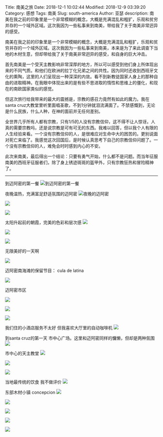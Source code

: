 Title: 南美之旅
Date: 2018-12-1 10:02:44
Modified: 2018-12-9 03:39:20
Category: 感想
Tags: 南美
Slug: south-america
Author: 亚瑟
description: 南美在我之前的印象里是一个非常模糊的概念，大概是充满混乱和粗犷，乐观和贫穷并存的一个域外区域。这次我因为一些私事来到南美，带给我了关于南美非常迥异的感受。

南美在我之前的印象里是一个非常模糊的概念，大概是充满混乱和粗犷，乐观和贫穷并存的一个域外区域。这次我因为一些私事来到南美，本来是为了来此调查下当地的木材生意，但却带给我了关于南美非常迥异的感受，和自身的巨大冲击。

首先南美是一个受天主教影响非常深厚的地方，所以可以感受到他们身上所体现出来的不同气质。和他们在欧洲的拉丁化兄弟之间的共性。因为同时还收到西班牙文化的熏陶，这里的人们呈现出一种深深的内敛。看不到新教徒国家人身上的那种自由的进取精神。在我眼中体现出来的是有些不思进取的惰性和思维上的僵化，和现在的南欧国家类似的感觉。

但这次旅行给我带来的最大的震撼是，宗教的感召力竟然有如此的魔力。我在santa cruz大教堂里听里面唱圣歌，不到1分钟就泪流满面了。不禁感慨到，无论是什么民族，什么人种，在神的面前并无任何差别。

全世界几乎所有人都有宗教，只有1/5的人没有宗教信仰，这不得不让人惊讶。人真的需要宗教吗，还是说宗教是可有可无的东西。我难以回答，但以我个人有限的人生经验来看。一个没有宗教信仰的人，是很难应对生命中大的困苦的。更别说面对死亡来临了。我感觉这次回国后，是时候认真思考下自己的宗教信仰问题了。一个没有宗教信仰的人，难免会时时感到内心的不安。

此次来南美，最后得出一个结论：只要有勇气开始，什么都不是问题。而当年征服南美的西班牙征服者们，除了身上锈迹斑斑的盔甲外，只有宗教狂热和冒险精神了。

******

到迈阿密的第一餐
![到迈阿密的第一餐](https://ws4.sinaimg.cn/large/b263284bgy1fxzxvbcewvj23282aohdu.jpg)

夜晚温热，充满富足舒适氛围的迈阿密
![夜晚的迈阿密](https://ws1.sinaimg.cn/large/b263284bgy1fxzxy1bj1rj23282aou0y.jpg)

![](https://ws3.sinaimg.cn/large/b263284bgy1fxzy04n8pbj23282aonpe.jpg)

![](https://wx1.sinaimg.cn/large/b263284bgy1fxzy0hctmaj23282aou0x.jpg)

太阳升起前的朝霞，完美的色彩和层次感
![](https://wx4.sinaimg.cn/large/b263284bgy1fxzy17cwk8j23282aohdv.jpg)

![](https://ws4.sinaimg.cn/large/b263284bgy1fxzy4gp57oj23282aohdu.jpg)

![](https://ws4.sinaimg.cn/large/b263284bgy1fxzy4zq4ovj23282aou0z.jpg)

无限美好的一天啊

![](https://wx2.sinaimg.cn/large/b263284bgy1fxzy5787ntj23282aonpf.jpg)

迈阿密南海滩的保留节目： cula de latina

![](https://ws2.sinaimg.cn/large/b263284bgy1fxzy5wdejsj22ao3284qr.jpg)

迈阿密市区

![](https://wx1.sinaimg.cn/large/b263284bgy1fxzy6vaelgj23282aokjn.jpg)

![](https://wx4.sinaimg.cn/large/b263284bgy1fxzy72tfasj22ao328npf.jpg)

![](https://ws1.sinaimg.cn/large/b263284bgy1fxzy7b1fqxj23282aoqv6.jpg)

我们住的小酒店服务不太好 但我喜欢大厅里的自动咖啡机
![](https://ws1.sinaimg.cn/large/b263284bgy1fxzy7hexrxj23282aoqv7.jpg)

到santa cruz的第一天 市中心广场。这里和迈阿密同样的慵懒，但却是两种氛围
![](https://ws3.sinaimg.cn/large/b263284bgy1fxzy8q3lvfj23282aox6s.jpg)

市中心的天主教堂
![](https://ws1.sinaimg.cn/large/b263284bgy1fxzya7rswnj22ao328kjn.jpg)

![](https://wx2.sinaimg.cn/large/b263284bgy1fxzyafxs9vj23282ao7wj.jpg)

![](https://wx3.sinaimg.cn/large/b263284bgy1fxzyayg4m3j22ao328kjn.jpg)

当地最传统的饮食 我不做评价
![](https://wx2.sinaimg.cn/large/b263284bgy1fxzyb5bekbj22ao3287wj.jpg)

东部木材小镇 concepcion
![](https://wx4.sinaimg.cn/large/b263284bgy1fxzyctv6wvj23282aox6s.jpg)

![](https://ws1.sinaimg.cn/large/b263284bgy1fxzyccrwiqj23282aohdv.jpg)

![](https://ws1.sinaimg.cn/large/b263284bgy1fxzyckp0yqj23282aoqv6.jpg)

![](https://wx2.sinaimg.cn/large/b263284bgy1fxzyd4234dj22ao3284qr.jpg)

![](https://ws2.sinaimg.cn/large/b263284bgy1fxzydff9luj22ao3287wi.jpg)









